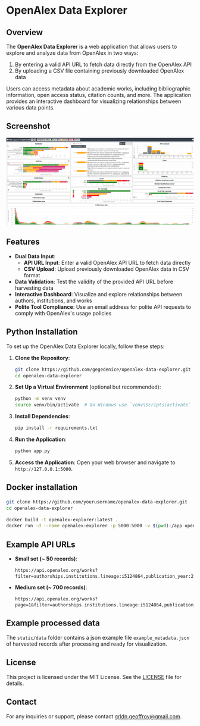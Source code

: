 # OpenAlex Data Explorer

## Overview

The **OpenAlex Data Explorer** is a web application that allows users to explore and analyze data from OpenAlex in two ways:
1. By entering a valid API URL to fetch data directly from the OpenAlex API
2. By uploading a CSV file containing previously downloaded OpenAlex data

Users can access metadata about academic works, including bibliographic information, open access status, citation counts, and more. The application provides an interactive dashboard for visualizing relationships between various data points.

## Screenshot

![screenshot](static/img/screenshot.png)

## Features

- **Dual Data Input**:
  - **API URL Input**: Enter a valid OpenAlex API URL to fetch data directly
  - **CSV Upload**: Upload previously downloaded OpenAlex data in CSV format
- **Data Validation**: Test the validity of the provided API URL before harvesting data
- **Interactive Dashboard**: Visualize and explore relationships between authors, institutions, and works
- **Polite Tool Compliance**: Use an email address for polite API requests to comply with OpenAlex's usage policies

## Python Installation

To set up the OpenAlex Data Explorer locally, follow these steps:

1. **Clone the Repository**:
   ```bash
   git clone https://github.com/gegedenice/openalex-data-explorer.git
   cd openalex-data-explorer
   ```

2. **Set Up a Virtual Environment** (optional but recommended):
   ```bash
   python -m venv venv
   source venv/bin/activate  # On Windows use `venv\Scripts\activate`
   ```

3. **Install Dependencies**:
   ```bash
   pip install -r requirements.txt
   ```

4. **Run the Application**:
   ```bash
   python app.py
   ```

5. **Access the Application**: Open your web browser and navigate to `http://127.0.0.1:5000`.

## Docker installation

```bash
git clone https://github.com/yourusername/openalex-data-explorer.git
cd openalex-data-explorer
```

```bash
docker build -t openalex-explorer:latest .
docker run -d --name openalex-explorer -p 5000:5000 -v $(pwd):/app openalex-explorer:latest
```

## Example API URLs

- **Small set (~ 50 records)**:
  ```
  https://api.openalex.org/works?filter=authorships.institutions.lineage:i5124864,publication_year:2025,authorships.institutions.lineage:i35440088
  ```

- **Medium set (~ 700 records)**:
  ```
  https://api.openalex.org/works?page=1&filter=authorships.institutions.lineage:i5124864,publication_year:2025&sort=cited_by_count:desc&per_page=10
  ```
## Example processed data

The `static/data` folder contains a json example file `example_metadata.json` of harvested records after processing and ready for visualization.

## License

This project is licensed under the MIT License. See the [LICENSE](LICENSE) file for details.

## Contact

For any inquiries or support, please contact [grldn.geoffroy@gmail.com](mailto:grldn.geoffroy@gmail.com).
